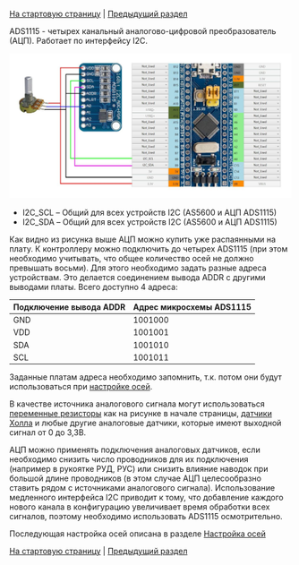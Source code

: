 

[На стартовую страницу](../README.md) | [Предыдущий раздел](Подключение-осей.md)

ADS1115 - четырех канальный аналогово-цифровой преобразователь (АЦП). Работает по интерфейсу I2C.

![](../images/A1.5.jpg)

* I2C_SCL – Общий для всех устройств I2C (AS5600 и АЦП ADS1115)
* I2C_SDA – Общий для всех устройств I2C (AS5600 и АЦП ADS1115)

Как видно из рисунка выше АЦП можно купить уже распаянными на плату. К контроллеру можно подключить до четырех ADS1115 (при этом необходимо учитывать, что общее количество осей не должно превышать восьми). Для этого необходимо задать разные адреса устройствам. Это делается соединением вывода ADDR c другими выводами платы. Всего доступно 4 адреса: 



| Подключение вывода ADDR | Адрес микросхемы ADS1115 |
| ----------------------- | ------------------------ |
| GND                     | 1001000                  |
| VDD                     | 1001001                  |
| SDA                     | 1001010                  |
| SCL                     | 1001011                  |



Заданные платам адреса необходимо запомнить, т.к. потом они будут использоваться при [настройке осей](Настройка-осей.md).

В качестве источника аналогового сигнала могут использоваться [переменные резисторы](Подключение-переменных-резисторов.md) как на рисунке в начале страницы,  [датчики Холла](Подключение-датчиков-Холла.md) и любые другие аналоговые датчики, которые имеют выходной сигнал от 0 до 3,3В.

АЦП можно применять подключения аналоговых датчиков, если необходимо снизить число проводников для их подключения (например в рукоятке РУД, РУС) или снизить влияние наводок при большой длине проводников (в этом случае АЦП целесообразно ставить рядом с источниками аналогового сигнала). Использование медленного интерфейса I2C приводит к тому, что добавление каждого нового канала в конфигурацию увеличивает время обработки всех сигналов, поэтому необходимо использовать ADS1115 осмотрительно.

Последующая настройка осей описана в разделе [Настройка осей](Настройка-осей.md)

[На стартовую страницу](../README.md) | [Предыдущий раздел](Подключение-осей.md)

